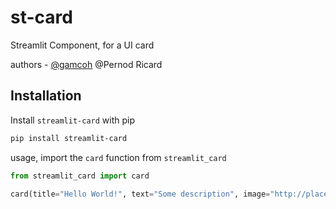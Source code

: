 # st-card

Streamlit Component, for a UI card

authors - [@gamcoh](https://github.com/gamcoh) @Pernod Ricard

## Installation

Install `streamlit-card` with pip
```bash
pip install streamlit-card 
```

usage, import the `card` function from `streamlit_card`
```py
from streamlit_card import card

card(title="Hello World!", text="Some description", image="http://placekitten.com/200/300")
```
   
